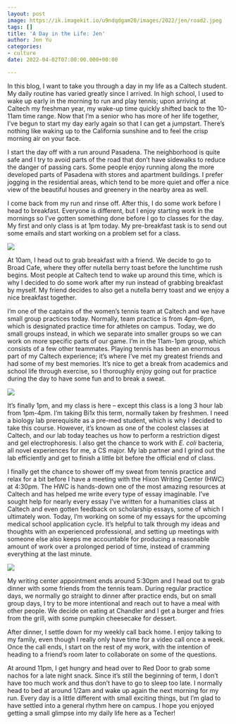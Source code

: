 ```yaml
---
layout: post
image: https://ik.imagekit.io/u9ndqdgam20/images/2022/jen/road2.jpeg
tags: []
title: 'A Day in the Life: Jen'
author: Jen Yu
categories:
- culture
date: 2022-04-02T07:00:00.000+00:00

---
```

In this blog, I want to take you through a day in my life as a Caltech student. My daily routine has varied greatly since I arrived. In high school, I used to wake up early in the morning to run and play tennis; upon arriving at Caltech my freshman year, my wake-up time quickly shifted back to the 10-11am time range. Now that I’m a senior who has more of her life together, I’ve begun to start my day early again so that I can get a jumpstart. There’s nothing like waking up to the California sunshine and to feel the crisp morning air on your face.

I start the day off with a run around Pasadena. The neighborhood is quite safe and I try to avoid parts of the road that don’t have sidewalks to reduce the danger of passing cars. Some people enjoy running along the more developed parts of Pasadena with stores and apartment buildings. I prefer jogging in the residential areas, which tend to be more quiet and offer a nice view of the beautiful houses and greenery in the nearby area as well.

I come back from my run and rinse off. After this, I do some work before I head to breakfast. Everyone is different, but I enjoy starting work in the mornings so I’ve gotten something done before I go to classes for the day. My first and only class is at 1pm today. My pre-breakfast task is to send out some emails and start working on a problem set for a class.

![](https://ik.imagekit.io/u9ndqdgam20/images/2022/jen/berry-toast.jpeg)

At 10am, I head out to grab breakfast with a friend. We decide to go to Broad Cafe, where they offer nutella berry toast before the lunchtime rush begins. Most people at Caltech tend to wake up around this time, which is why I decided to do some work after my run instead of grabbing breakfast by myself. My friend decides to also get a nutella berry toast and we enjoy a nice breakfast together.

I’m one of the captains of the women’s tennis team at Caltech and we have small group practices today. Normally, team practice is from 4pm-6pm, which is designated practice time for athletes on campus. Today, we do small groups instead, in which we separate into smaller groups so we can work on more specific parts of our game. I’m in the 11am-1pm group, which consists of a few other teammates. Playing tennis has been an enormous part of my Caltech experience; it’s where I’ve met my greatest friends and had some of my best memories. It’s nice to get a break from academics and school life through exercise, so I thoroughly enjoy going out for practice during the day to have some fun and to break a sweat.

![](https://ik.imagekit.io/u9ndqdgam20/images/2022/jen/pipettes.jpeg)

It’s finally 1pm, and my class is here – except this class is a long 3 hour lab from 1pm-4pm. I’m taking Bi1x this term, normally taken by freshmen. I need a biology lab prerequisite as a pre-med student, which is why I decided to take this course. However, it’s known as one of the coolest classes at Caltech, and our lab today teaches us how to perform a restriction digest and gel electrophoresis. I also get the chance to work with _E. coli_ bacteria, all novel experiences for me, a CS major. My lab partner and I grind out the lab efficiently and get to finish a little bit before the official end of class.

I finally get the chance to shower off my sweat from tennis practice and relax for a bit before I have a meeting with the Hixon Writing Center (HWC) at 4:30pm. The HWC is hands-down one of the most amazing resources at Caltech and has helped me write every type of essay imaginable. I’ve sought help for nearly every essay I’ve written for a humanities class at Caltech and even gotten feedback on scholarship essays, some of which I ultimately won. Today, I’m working on some of my essays for the upcoming medical school application cycle. It’s helpful to talk through my ideas and thoughts with an experienced professional, and setting up meetings with someone else also keeps me accountable for producing a reasonable amount of work over a prolonged period of time, instead of cramming everything at the last minute.

![](https://ik.imagekit.io/u9ndqdgam20/images/2022/jen/dinner.jpeg)

My writing center appointment ends around 5:30pm and I head out to grab dinner with some friends from the tennis team. During regular practice days, we normally go straight to dinner after practice ends, but on small group days, I try to be more intentional and reach out to have a meal with other people. We decide on eating at Chandler and I get a burger and fries from the grill, with some pumpkin cheesecake for dessert.

After dinner, I settle down for my weekly call back home. I enjoy talking to my family, even though I really only have time for a video call once a week. Once the call ends, I start on the rest of my work, with the intention of heading to a friend’s room later to collaborate on some of the questions.

At around 11pm, I get hungry and head over to Red Door to grab some nachos for a late night snack. Since it’s still the beginning of term, I don’t have too much work and thus don’t have to go to sleep too late. I normally head to bed at around 1/2am and wake up again the next morning for my run. Every day is a little different with small exciting things, but I’m glad to have settled into a general rhythm here on campus. I hope you enjoyed getting a small glimpse into my daily life here as a Techer!